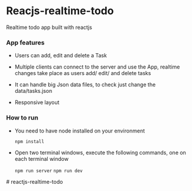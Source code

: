 # Reacjs-realtime-todo

Realtime todo app built with reactjs

### App features

* Users can add, edit and delete a Task

* Multiple clients can connect to the server and use the App, realtime changes take place as users add/ edit/ and delete tasks

* It can handle big Json data files, to check just change the data/tasks.json

* Responsive layout

### How to run

* You need to have node installed on your environment

   `npm install`

* Open two terminal windows, execute the following commands, one on each terminal window

   `npm run server`
   `npm run dev`

#   r e a c t j s - r e a l t i m e - t o d o  
 